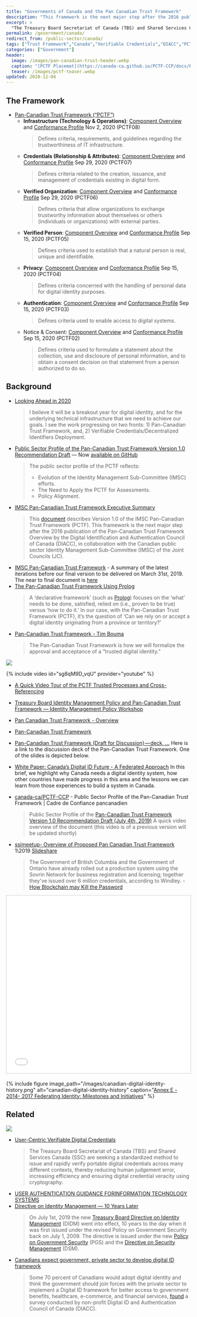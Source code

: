 ```yaml
---
title: "Governments of Canada and the Pan Canadian Trust Framework"
description: "This framework is the next major step after the 2016 publication of the Pan-Canadian Trust Framework Overview by the Digital Identification and Authentication Council of Canada (DIACC)"
excerpt: >
  "The Treasury Board Secretariat of Canada (TBS) and Shared Services Canada (SSC) are seeking a standardized method to issue and rapidly verify portable digital credentials across many different contexts, thereby reducing human judgement error, increasing efficiency and ensuring digital credential veracity using cryptography." 
permalink: /government/canada/
redirect_from: /public-sector/canada/
tags: ["Trust Framework","Canada","Verifiable Credentials","DIACC","PCTF"]
categories: ["Government"]
header:
  image: /images/pan-canadian-trust-header.webp
  caption: "[PCTF Placemat](https://canada-ca.github.io/PCTF-CCP/docs/PCTF-Placemat.pdf)"
  teaser: /images/pctf-teaser.webp
updated: 2020-12-04
---
```


## The Framework
* [Pan-Canadian Trust Framework (“PCTF”)](https://diacc.ca/trust-framework/)
  * **Infrastructure (Technology & Operations)**: [Component Overview](https://diacc.ca/wp-content/uploads/2020/11/PCTF-Infrastructure-Component-Overview-Final-Recommendation-V1.0.pdf) and [Conformance Profile](https://diacc.ca/wp-content/uploads/2020/11/PCTF-Infrastructure-Conformance-Criteria-Final-Recommendation-V1.0.pdf) Nov 2, 2020	(PCTF08)
    > Defines criteria, requirements, and guidelines regarding the trustworthiness of IT infrastructure.	
  * **Credentials (Relationship & Attributes)**: [Component Overview](https://diacc.ca/wp-content/uploads/2020/09/PCTF-Credentials-Relationships-Attributes-Component-Overview-Final-Recommendation-V1.0-1.pdf) and [Conformance Profile](https://diacc.ca/wp-content/uploads/2020/09/PCTF-Credentials-Relationships-Attributes-Conformance-Criteria-Final-Recommendation-V1.0.pdf) Sep 29, 2020 (PCTF07)
    > Defines criteria related to the creation, issuance, and management of credentials existing in digital form.
  * **Verified Organization**: [Component Overview](https://diacc.ca/wp-content/uploads/2020/09/PCTF-Verified-Organization-Component-Overview-Final-Recommendation-V1.0-1.pdf) and [Conformance Profile](https://diacc.ca/wp-content/uploads/2020/09/PCTF-Verified-Organization-Conformance-Criteria-Recommendation-V1.0.pdf) Sep 29, 2020 (PCTF06)
    > Defines criteria that allow organizations to exchange trustworthy information about themselves or others (individuals or organizations) with external parties.
  * **Verified Person**: [Component Overview](https://diacc.ca/wp-content/uploads/2020/09/PCTF-Verified-Person-Component-Overview-Final-Recommendation_V1.0.pdf) and [Conformance Profile](https://diacc.ca/wp-content/uploads/2020/09/PCTF-Verified-Person-Component-Conformance-Criteria-Final-Recommendation_V1.0.pdf) Sep 15, 2020 (PCTF05)
    > Defines criteria used to establish that a natural person is real, unique and identifiable.	
  * **Privacy**: [Component Overview](https://diacc.ca/wp-content/uploads/2020/09/PCTF-Privacy-Component-Overview-Final-Recommendation_V1.0.pdf) and [Conformance Profile](https://diacc.ca/wp-content/uploads/2020/09/PCTF-Privacy-Component-Conformance-Criteria-Final-Recommendation_V1.0.pdf) Sep 15, 2020	(PCTF04)
    > Defines criteria concerned with the handling of personal data for digital identity purposes.
  * **Authentication**: [Component Overview](https://diacc.ca/wp-content/uploads/2020/09/PCTF-Authentication-Component-Overview-Final-Recommendation_V1.0.pdf) and [Conformance Profile](https://diacc.ca/wp-content/uploads/2020/09/PCTF-Authentication-Component-Conformance-Criteria-Final-Recommendation_V1.0.pdf) Sep 15, 2020 (PCTF03)
    > Defines criteria used to enable access to digital systems.
  * Notice & Consent: [Component Overview](https://diacc.ca/wp-content/uploads/2020/09/PCTF-Notice-Consent-Component-Overview-Final-Recommendation_V1.0.pdf) and [Conformance Profile](https://diacc.ca/wp-content/uploads/2020/09/PCTF-Notice-Consent-Component-Conformance-Criteria-Final-Recommendation_V1.0.pdf) Sep 15, 2020 (PCTF02)
    > Defines criteria used to formulate a statement about the collection, use and disclosure of personal information, and to obtain a consent decision on that statement from a person authorized to do so.


## Background

* [Looking Ahead in 2020](https://medium.com/@trbouma/looking-ahead-in-2020-830afa372878)
  > I believe it will be a breakout year for digital identity, and for the underlying technical infrastructure that we need to achieve our goals. I see the work progressing on two fronts: 1) Pan-Canadian Trust Framework, and, 2) Verifiable Credentials/Decentralized Identifiers Deployment.
* [Public Sector Profile of the Pan-Canadian Trust Framework Version 1.0 Recommendation Draft](https://medium.com/@trbouma/public-sector-profile-of-the-pan-canadian-trust-framework-version-1-0-4baf8ff0cfa0) — Now [available on GitHub](https://canada-ca.github.io/PCTF-CCP/)
  > The public sector profile of the PCTF reflects:
  > - Evolution of the Identity Management Sub-Committee (IMSC) efforts. 
  > - The Need to Apply the PCTF for Assessments. 
  > - Policy Alignment.
* [IMSC Pan-Canadian Trust Framework Executive Summary](https://medium.com/@trbouma/imsc-pan-canadian-trust-framework-executive-summary-5c89a72e06b5)
  > This [document](https://drive.google.com/open?id=1Xmjh8QJZKWmRkaTtE2f43ISntD7jE6D5) describes Version 1.0 of the IMSC Pan-Canadian Trust Framework (PCTF). This framework is the next major step after the 2016 publication of the Pan-Canadian Trust Framework Overview by the Digital Identification and Authentication Council of Canada (DIACC), in collaboration with the Canadian public sector Identity Management Sub-Committee (IMSC) of the Joint Councils (JC).
* [IMSC Pan-Canadian Trust Framework](https://medium.com/@trbouma/imsc-pan-canadian-trust-framework-1f68134e338a) - A summary of the latest iterations before our final version to be delivered on March 31st, 2019. The near to final document is [here](https://drive.google.com/open?id=1P8kFJZfUV7PX25KEkZKk0XftrqqQp9FI)
* [The Pan-Canadian Trust Framework Using Prolog](https://medium.com/@trbouma/the-pan-canadian-trust-framework-using-prolog-e62ffa911ff5)
  > A ‘declarative framework’ (such as [Prolog](https://www.geeksforgeeks.org/prolog-an-introduction/)) focuses on the ‘what’ needs to be done, satisfied, relied on (i.e., proven to be true) versus ‘how to do it.’ In our case, with the Pan-Canadian Trust Framework (PCTF), it’s the question of ‘Can we rely on or accept a digital identity originating from a province or territory?’
* [Pan-Canadian Trust Framework - Tim Bouma](https://medium.com/@trbouma/pan-canadian-trust-framework-eb65eac6c683)
  > The Pan-Canadian Trust Framework is how we will formalize the approval and acceptance of a “trusted digital identity.”


![](https://miro.medium.com/max/687/1*gWHaw0K1e_S4Ts4EIzEhoA.png)

{% include video id="sg8qM9D_vqU" provider="youtube" %}
* [A Quick Video Tour of the PCTF Trusted Processes and Cross-Referencing](https://medium.com/@trbouma/a-quick-video-tour-of-the-pctf-trusted-processes-and-cross-referencing-3c892a012edd)

* [Treasury Board Identity Management Policy and Pan-Canadian Trust Framework — Identity Management Policy Workshop](https://docs.google.com/presentation/d/189DxjNv7EE7KtjkidB6EpwuvO2lIy7kEL-3DWtMAiQg/edit) 
* [Pan Canadian Trust Framework - Overview](https://diacc.ca/2016/08/11/pctf-overview/)
* [Pan-Canadian Trust Framework](https://diacc.ca/pan-canadian-trust-framework/)
* [Pan-Canadian Trust Framework (Draft for Discussion) — deck, ...](https://medium.com/@trbouma/pan-canadian-trust-framework-draft-for-discussion-deck-video-and-site-724b5aa3acf0)
Here is a link to the discussion deck of the Pan-Canadian Trust Framework. One of the slides is depicted below.
* [White Paper: Canada’s Digital ID Future - A Federated Approach](https://www.cba.ca/embracing-digital-id-in-canada)
In this brief, we highlight why Canada needs a digital identity system, how other countries have made progress in this area and the lessons we can learn from those experiences to build a system in Canada.
* [canada-ca/PCTF-CCP](https://github.com/canada-ca/PCTF-CCP) - Public Sector Profile of the Pan-Canadian Trust Framework | Cadre de Confiance pancanadien
  > Public Sector Profile of the [Pan-Canadian Trust Framework Version 1.0 Recommendation Draft (July 4th, 2019)](https://github.com/canada-ca/PCTF-CCP/blob/master/public-sector-profile/recommendation-draft/Readme.md)
  > A quick video overview of the document (this video is of a previous version will be updated shortly)
* [ssimeetup- Overview of Proposed Pan Canadian Trust Framework](https://ssimeetup.org/overview-proposed-pan-canadian-trust-framework-ssi-tim-bouma-webinar-19/) 1\2019 [Slideshare](https://www.slideshare.net/SSIMeetup/overview-of-the-proposed-pancanadian-trust-framework-for-ssi-tim-bouma) 
  > The Government of British Columbia and the Government of Ontario have already rolled out a production system using the Sovrin Network for business registration and licensing; together they've issued over 6 million credentials, according to Windley. - [How Blockchain may Kill the Password](https://www.computerworld.com/article/3329962/blockchain/how-blockchain-may-kill-the-password.amp.html)

<iframe src="//www.slideshare.net/slideshow/embed_code/key/hwUlr34zkyfGvm" width="595" height="485" frameborder="0" marginwidth="0" marginheight="0" scrolling="no" style="border:1px solid #CCC; border-width:1px; margin-bottom:5px; max-width: 100%;" allowfullscreen> </iframe>

{% include figure image_path="/images/canadian-digital-identity-history.png" alt="canadian-digital-identity-history" caption="[Annex E - 2014- 2017 Federating Identity: Milestones and Initiatives](https://docs.google.com/presentation/d/189DxjNv7EE7KtjkidB6EpwuvO2lIy7kEL-3DWtMAiQg/edit)" %}

## Related

[![](https://i.imgur.com/wdbN3Ld.png)](https://twitter.com/sboots/status/1070320318487584768)

* [User-Centric Verifiable Digital Credentials](https://www.ic.gc.ca/eic/site/101.nsf/eng/00068.html)
  > The Treasury Board Secretariat of Canada (TBS) and Shared Services Canada (SSC) are seeking a standardized method to issue and rapidly verify portable digital credentials across many different contexts, thereby reducing human judgement error, increasing efficiency and ensuring digital credential veracity using cryptography.
* [USER AUTHENTICATION GUIDANCE FORINFORMATION TECHNOLOGY SYSTEMS](https://www.cse-cst.gc.ca/en/system/files/pdf_documents/itsp.30.031v3-eng_0.pdf)
* [Directive on Identity Management — 10 Years Later](https://medium.com/@trbouma/directive-on-identity-management-10-years-later-9463fbb835f3)
  > On July 1st, 2019 the new [Treasury Board Directive on Identity Management](https://www.tbs-sct.gc.ca/pol/doc-eng.aspx?id=16577) (DIDM) went into effect, 10 years to the day when it was first issued under the revised Policy on Government Security back on July 1, 2009. The directive is issued under the new [Policy on Government Security](https://www.tbs-sct.gc.ca/pol/doc-eng.aspx?id=16578) (PGS) and the [Directive on Security Management](https://www.tbs-sct.gc.ca/pol/doc-eng.aspx?id=32611) (DSM).
* [Canadians expect government, private sector to develop digital ID framework](https://www.biometricupdate.com/201910/canadians-expect-government-private-sector-to-develop-digital-id-framework)
  > Some 70 percent of Canadians would adopt digital identity and think the government should join forces with the private sector to implement a Digital ID framework for better access to government benefits, healthcare, e-commerce, and financial services, [found](https://diacc.ca/2019/10/15/canadians-are-ready-to-embrace-digital-identity/) a survey conducted by non-profit Digital ID and Authentication Council of Canada (DIACC).
